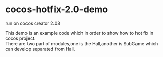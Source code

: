 # cocos-hotfix-2.0-demo

run on cocos creator 2.08

This demo is an example code which in order to show how to hot fix in cocos project.  
There are two part of modules,one is the Hall,another is SubGame which can develop separated from Hall.
